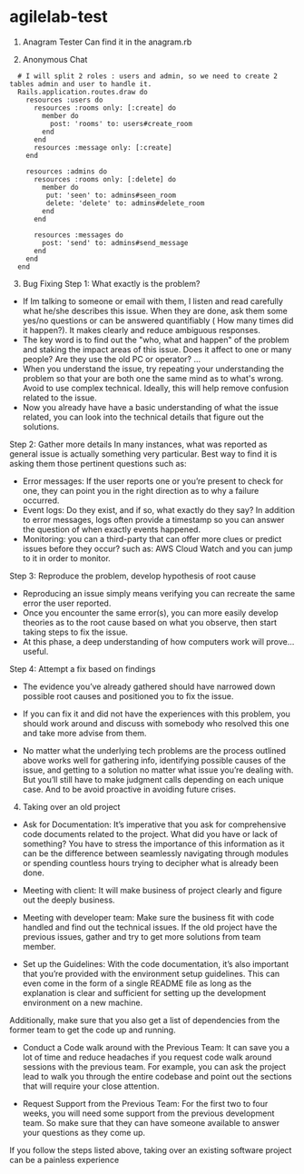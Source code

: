# agilelab-test

1. Anagram Tester
Can find it in the anagram.rb

2. Anonymous Chat
```
  # I will split 2 roles : users and admin, so we need to create 2 tables admin and user to handle it.
  Rails.application.routes.draw do
    resources :users do
      resources :rooms only: [:create] do
        member do
          post: 'rooms' to: users#create_room
        end
      end
      resources :message only: [:create]
    end

    resources :admins do
      resources :rooms only: [:delete] do
        member do
         put: 'seen' to: admins#seen_room
         delete: 'delete' to: admins#delete_room
        end
      end

      resources :messages do
        post: 'send' to: admins#send_message
      end
    end
  end
```

3. Bug Fixing
  Step 1: What exactly is the problem?
- If Im talking to someone or email with them, I listen and read carefully what he/she describes this issue. When they are done, ask them some yes/no questions or can be answered quantifiably ( How many times did it happen?). It makes clearly and reduce ambiguous responses.
- The key word is to find out the "who, what and happen" of the problem and staking the impact areas of this issue. Does it affect to one or many people? Are they use the old PC or operator? ...
- When you understand the issue, try repeating your understanding the problem so that your are both one the same mind as to what's wrong. Avoid to use complex technical. Ideally, this will help remove confusion related to the issue.
- Now you already have have a basic understanding of what the issue related, you can look into the technical details that figure out the solutions.

 Step 2: Gather more details
 In many instances, what was reported as general issue is actually something very particular. Best way to find it is asking them those pertinent questions such as:
- Error messages: If the user reports one or you’re present to check for one, they can point you in the right direction as to why a failure occurred.
- Event logs: Do they exist, and if so, what exactly do they say? In addition to error messages, logs often provide a timestamp so you can answer the question of when exactly events happened.
- Monitoring: you can a third-party that can offer more clues or predict issues before they occur? such as: AWS Cloud Watch and you can jump to it in order to monitor.

Step 3: Reproduce the problem, develop hypothesis of root cause
-  Reproducing an issue simply means verifying you can recreate the same error the user reported.
- Once you encounter the same error(s), you can more easily develop theories as to the root cause based on what you observe, then start taking steps to fix the issue.
- At this phase, a deep understanding of how computers work will prove… useful. 

Step 4: Attempt a fix based on findings
- The evidence you’ve already gathered should have narrowed down possible root causes and positioned you to fix the issue.
- If you can fix it and did not have the experiences with this problem, you should work around and discuss with somebody who resolved this one and take more advise from them.

- No matter what the underlying tech problems are the process outlined above works well for gathering info, identifying possible causes of the issue, and getting to a solution no matter what issue you’re dealing with. But you’ll still have to make judgment calls depending on each unique case. And to be avoid proactive in avoiding future crises.

4. Taking over an old project

- Ask for Documentation: It’s imperative that you ask for comprehensive code documents related to the project. What did you have or lack of something? You have to stress the importance of this information as it can be the difference between seamlessly navigating through modules or spending countless hours trying to decipher what is already been done.

- Meeting with client: It will make business of project clearly and figure out the deeply business.

- Meeting with developer team: Make sure the business fit with code handled and find out the technical issues. If the old project have the previous issues, gather and try to get more solutions from team member.

- Set up the Guidelines: With the code documentation, it’s also important that you’re provided with the environment setup guidelines. This can even come in the form of a single README file as long as the explanation is clear and sufficient for setting up the development environment on a new machine.

Additionally, make sure that you also get a list of dependencies from the former team to get the code up and running.

- Conduct a Code walk around with the Previous Team: It can save you a lot of time and reduce headaches if you request code walk around sessions with the previous team. For example, you can ask the project lead to walk you through the entire codebase and point out the sections that will require your close attention.


- Request Support from the Previous Team: For the first two to four weeks, you will need some support from the previous development team. So make sure that they can have someone available to answer your questions as they come up.

If you follow the steps listed above, taking over an existing software project can be a painless experience


